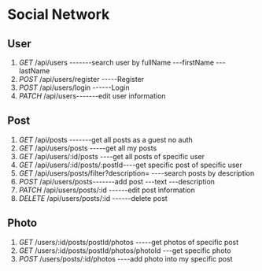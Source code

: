 # Social Network

## User
1. *GET* /api/users -------search user by fullName
---firstName
---lastName
2. *POST* /api/users/register -----Register
3. *POST* /api/users/login ------Login
4. *PATCH* /api/users-------edit user information

## Post
1. *GET* /api/posts -------get all posts as a guest
no auth
2. *GET* /api/users/posts -----get all my posts
3. *GET* /api/users/:id/posts ----get all posts of specific user
4. *GET* /api/users/:id/posts/:postId----get specific post of specific user
5. *GET* /api/users/posts/filter?description= ----search posts by description
6. *POST* /api/users/posts-------add post
---text
---description
7. *PATCH* /api/users/posts/:id ------edit post information
8. *DELETE* /api/users/posts/:id ------delete post

## Photo
1. *GET* /users/:id/posts/postId/photos -----get photos of specific post
2. *GET* /users/:id/posts/postId/photos/photoId ---get specific photo
3. *POST* /users/posts/:id/photos ----add photo into my specific post